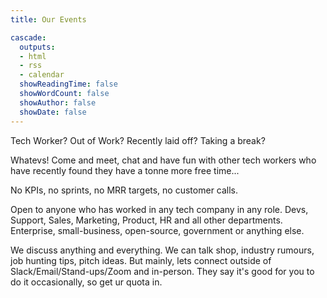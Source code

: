 ```yaml
---
title: Our Events

cascade:
  outputs:
  - html
  - rss
  - calendar
  showReadingTime: false
  showWordCount: false
  showAuthor: false
  showDate: false
---
```


Tech Worker? Out of Work? Recently laid off? Taking a break?

Whatevs! Come and meet, chat and have fun with other tech workers who have
recently found they have a tonne more free time...

No KPIs, no sprints, no MRR targets, no customer calls.

Open to anyone who has worked in any tech company in any role. Devs, Support,
Sales, Marketing, Product, HR and all other departments. Enterprise,
small-business, open-source, government or anything else.

We discuss anything and everything. We can talk shop, industry rumours, job
hunting tips, pitch ideas. But mainly, lets connect outside of
Slack/Email/Stand-ups/Zoom and in-person. They say it's good for you to do it
occasionally, so get ur quota in.
